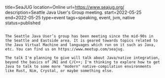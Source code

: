 title=SeaJUG
location=Online
url=https://www.seajug.org/
description=Seattle Java User's Group meeting.
start=2022-05-25
end=2022-05-25
type=event
tags=speaking, event, jvm, native
status=published
~~~~~~

The Seattle Java User’s group has been meeting since the mid-90s in the Seattle and Eastside area. It is geared towards topics related to the Java Virtual Machine and languages which run on it such as Java, etc. You can find us on https://www.meetup.com/seajug.

The talk I'm planning to give will talk about Java/native integration, beyond the basics of JNI and C/C++; I'm thinking to explore how to get Java to talk to some more "modern" native-compilation environments like Rust, Nim, Crystal, or maybe something else.

